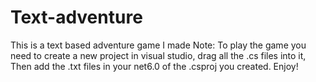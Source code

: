 # Text-adventure
This is a text based adventure game I made
Note: To play the game you need to create a new project in visual studio, drag all the .cs files into it,
Then add the .txt files in your net6.0 of the .csproj you created.
Enjoy!
